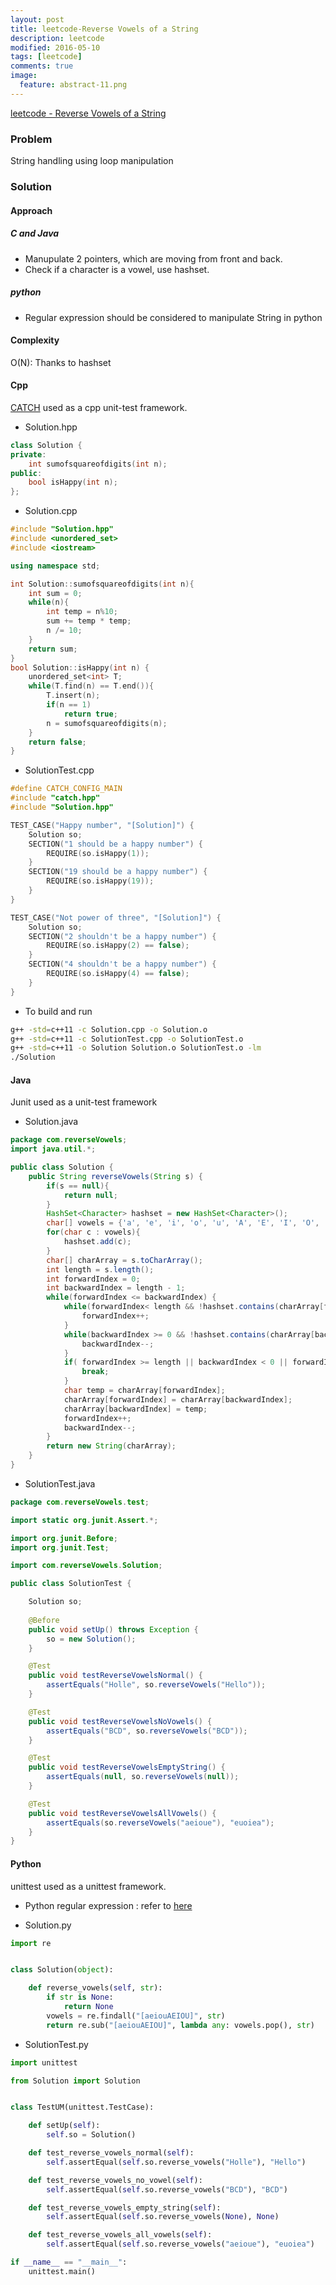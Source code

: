```yaml
---
layout: post
title: leetcode-Reverse Vowels of a String
description: leetcode
modified: 2016-05-10
tags: [leetcode]
comments: true
image:
  feature: abstract-11.png
---
```

[leetcode - Reverse Vowels of a String](https://leetcode.com/problems/reverse-vowels-of-a-string/)

### Problem

String handling using loop manipulation

### Solution 

#### Approach

##### C and Java

- Manupulate 2 pointers, which are moving from front and back.
- Check if a character is a vowel, use hashset. 

##### python

- Regular expression should be considered to manipulate String in python

#### Complexity

O(N): Thanks to hashset

#### Cpp

[CATCH](https://github.com/philsquared/Catch/blob/master/docs/tutorial.md) used as a cpp unit-test framework.

- Solution.hpp

```cpp
class Solution {
private:
	int sumofsquareofdigits(int n);
public:
    bool isHappy(int n);
};
```

- Solution.cpp

```cpp
#include "Solution.hpp"
#include <unordered_set>
#include <iostream>

using namespace std;

int Solution::sumofsquareofdigits(int n){
	int sum = 0;
    while(n){
    	int temp = n%10;
    	sum += temp * temp;
    	n /= 10;
    }
    return sum;
}
bool Solution::isHappy(int n) {
	unordered_set<int> T;
	while(T.find(n) == T.end()){
		T.insert(n);
		if(n == 1) 
			return true;
		n = sumofsquareofdigits(n);
	}
	return false;
}

```

- SolutionTest.cpp

```cpp
#define CATCH_CONFIG_MAIN
#include "catch.hpp"
#include "Solution.hpp"

TEST_CASE("Happy number", "[Solution]") {
    Solution so;
    SECTION("1 should be a happy number") {
        REQUIRE(so.isHappy(1));
    }
    SECTION("19 should be a happy number") {
        REQUIRE(so.isHappy(19));
    }
}

TEST_CASE("Not power of three", "[Solution]") {
    Solution so;
    SECTION("2 shouldn't be a happy number") {
        REQUIRE(so.isHappy(2) == false);
    }
    SECTION("4 shouldn't be a happy number") {
        REQUIRE(so.isHappy(4) == false);
    }
}
```

- To build and run

```bash
g++ -std=c++11 -c Solution.cpp -o Solution.o
g++ -std=c++11 -c SolutionTest.cpp -o SolutionTest.o
g++ -std=c++11 -o Solution Solution.o SolutionTest.o -lm
./Solution
```

#### Java

Junit used as a unit-test framework

- Solution.java

```java
package com.reverseVowels;
import java.util.*;

public class Solution {
    public String reverseVowels(String s) {
    	if(s == null){
    		return null;
    	}
    	HashSet<Character> hashset = new HashSet<Character>();
    	char[] vowels = {'a', 'e', 'i', 'o', 'u', 'A', 'E', 'I', 'O', 'U'};
    	for(char c : vowels){
    		hashset.add(c);
    	}
    	char[] charArray = s.toCharArray();
    	int length = s.length();
    	int forwardIndex = 0;
    	int backwardIndex = length - 1;
    	while(forwardIndex <= backwardIndex) {
    		while(forwardIndex< length && !hashset.contains(charArray[forwardIndex])) {
    			forwardIndex++;
    		}
    		while(backwardIndex >= 0 && !hashset.contains(charArray[backwardIndex])) {
    			backwardIndex--;
    		}
    		if( forwardIndex >= length || backwardIndex < 0 || forwardIndex >= backwardIndex) {
    			break;
    		}
    		char temp = charArray[forwardIndex];
    		charArray[forwardIndex] = charArray[backwardIndex];
    		charArray[backwardIndex] = temp;
    		forwardIndex++;
    		backwardIndex--;
    	}
    	return new String(charArray);
    }
}
```

- SolutionTest.java

```java
package com.reverseVowels.test;

import static org.junit.Assert.*;

import org.junit.Before;
import org.junit.Test;

import com.reverseVowels.Solution;

public class SolutionTest {

	Solution so;
	
	@Before
	public void setUp() throws Exception {
		so = new Solution();
	}

	@Test
	public void testReverseVowelsNormal() {
		assertEquals("Holle", so.reverseVowels("Hello"));
	}

	@Test
	public void testReverseVowelsNoVowels() {
		assertEquals("BCD", so.reverseVowels("BCD"));
	}

	@Test
	public void testReverseVowelsEmptyString() {
		assertEquals(null, so.reverseVowels(null));
	}

	@Test
	public void testReverseVowelsAllVowels() {
		assertEquals(so.reverseVowels("aeioue"), "euoiea");
	}
}
```

#### Python

unittest used as a unittest framework.

- Python regular expression : refer to [here](http://devanix.tistory.com/296)

- Solution.py

```python
import re


class Solution(object):

    def reverse_vowels(self, str):
        if str is None:
            return None
        vowels = re.findall("[aeiouAEIOU]", str)
        return re.sub("[aeiouAEIOU]", lambda any: vowels.pop(), str)

```

- SolutionTest.py

```python
import unittest

from Solution import Solution


class TestUM(unittest.TestCase):

    def setUp(self):
        self.so = Solution()

    def test_reverse_vowels_normal(self):
        self.assertEqual(self.so.reverse_vowels("Holle"), "Hello")

    def test_reverse_vowels_no_vowel(self):
        self.assertEqual(self.so.reverse_vowels("BCD"), "BCD")

    def test_reverse_vowels_empty_string(self):
        self.assertEqual(self.so.reverse_vowels(None), None)

    def test_reverse_vowels_all_vowels(self):
        self.assertEqual(self.so.reverse_vowels("aeioue"), "euoiea")

if __name__ == "__main__":
    unittest.main()

```
